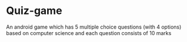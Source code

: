 # Quiz-game
An android game which has 5 multiple choice questions (with 4 options) based on computer science and each question consists of 10 marks

